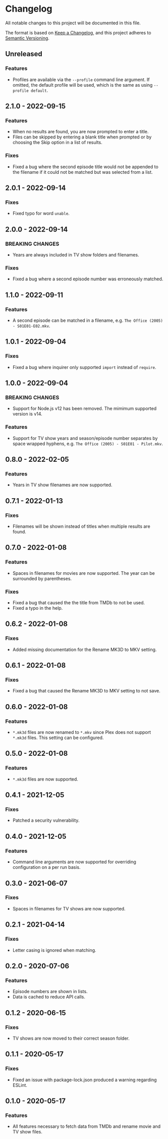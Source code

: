 # Changelog

All notable changes to this project will be documented in this file.

The format is based on [Keep a Changelog](https://keepachangelog.com/en/1.0.0/),
and this project adheres to
[Semantic Versioning](https://semver.org/spec/v2.0.0.html).

## Unreleased

### Features

- Profiles are available via the `--profile` command line argument. If omitted,
  the default profile will be used, which is the same as using
  `--profile default`.

## 2.1.0 - 2022-09-15

### Features

- When no results are found, you are now prompted to enter a title.
- Files can be skipped by entering a blank title when prompted or by choosing
  the Skip option in a list of results.

### Fixes

- Fixed a bug where the second episode title would not be appended to the
  filename if it could not be matched but was selected from a list.

## 2.0.1 - 2022-09-14

### Fixes

- Fixed typo for word `unable`.

## 2.0.0 - 2022-09-14

### BREAKING CHANGES

- Years are always included in TV show folders and filenames.

### Fixes

- Fixed a bug where a second episode number was erroneously matched.

## 1.1.0 - 2022-09-11

### Features

- A second episode can be matched in a filename, e.g.
  `The Office (2005) - S01E01-E02.mkv`.

## 1.0.1 - 2022-09-04

### Fixes

- Fixed a bug where inquirer only supported `import` instead of `require`.

## 1.0.0 - 2022-09-04

### BREAKING CHANGES

- Support for Node.js v12 has been removed. The mimimum supported version is
  v14.

### Features

- Support for TV show years and season/episode number separates by space wrapped
  hyphens, e.g. `The Office (2005) - S01E01 - Pilot.mkv`.

## 0.8.0 - 2022-02-05

### Features

- Years in TV show filenames are now supported.

## 0.7.1 - 2022-01-13

### Fixes

- Filenames will be shown instead of titles when multiple results are found.

## 0.7.0 - 2022-01-08

### Features

- Spaces in filenames for movies are now supported. The year can be surrounded
  by parentheses.

### Fixes

- Fixed a bug that caused the the title from TMDb to not be used.
- Fixed a typo in the help.

## 0.6.2 - 2022-01-08

### Fixes

- Added missing documentation for the Rename MK3D to MKV setting.

## 0.6.1 - 2022-01-08

### Fixes

- Fixed a bug that caused the Rename MK3D to MKV setting to not save.

## 0.6.0 - 2022-01-08

### Features

- `*.mk3d` files are now renamed to `*.mkv` since Plex does not support `*.mk3d`
  files. This setting can be configured.

## 0.5.0 - 2022-01-08

### Features

- `*.mk3d` files are now supported.

## 0.4.1 - 2021-12-05

### Fixes

- Patched a security vulnerability.

## 0.4.0 - 2021-12-05

### Features

- Command line arguments are now supported for overriding configuration on a per
  run basis.

## 0.3.0 - 2021-06-07

### Fixes

- Spaces in filenames for TV shows are now supported.

## 0.2.1 - 2021-04-14

### Fixes

- Letter casing is ignored when matching.

## 0.2.0 - 2020-07-06

### Features

- Episode numbers are shown in lists.
- Data is cached to reduce API calls.

## 0.1.2 - 2020-06-15

### Fixes

- TV shows are now moved to their correct season folder.

## 0.1.1 - 2020-05-17

### Fixes

- Fixed an issue with package-lock.json produced a warning regarding ESLint.

## 0.1.0 - 2020-05-17

### Features

- All features necessary to fetch data from TMDb and rename movie and TV show
  files.
